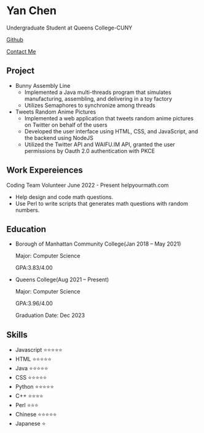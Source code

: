 # Yan Chen
Undergraduate Student at Queens College-CUNY

[Github](https://github.com/doby216)

[Contact Me](https://yanchen.dev/contact.html)
## Project
  * Bunny Assembly Line
    * Implemented a Java multi-threads program that simulates manufacturing, assembling, and delivering in a toy factory
    * Utilizes Semaphores to synchronize among threads
  * Tweets Random Anime Pictures
    * Implemented a web application that tweets random anime pictures on Twitter on behalf of the users
    * Developed the user interface using HTML, CSS, and JavaScript, and the backend using NodeJS
    * Utilized the Twitter API and WAIFU.IM API, granted the user permissions by Oauth 2.0 authentication with PKCE
## Work Expereiences
Coding Team Volunteer
June 2022 - Present	
helpyourmath.com
* Help design and code math questions.
* Use Perl to write scripts that generates math questions with random numbers.

## Education

* Borough of Manhattan Community College(Jan 2018 – May 2021)
  
    Major: Computer Science

    GPA:3.83/4.00

* Queens College(Aug 2021 – Present)
  
    Major: Computer Science

    GPA:3.96/4.00

    Graduation Date: Dec 2023

## Skills
* Javascript	⭐️⭐️⭐️⭐️⭐️	
* HTML	⭐️⭐️⭐️⭐️⭐️
* Java	⭐️⭐️⭐️⭐️⭐️	
* CSS	⭐️⭐️⭐️⭐️⭐️
* Python	⭐️⭐️⭐️⭐️⭐️
* C++	⭐️⭐️⭐️⭐️	
* Perl	⭐️⭐️⭐️		
* Chinese	⭐️⭐️⭐️⭐️⭐️	
* Japanese	⭐️
